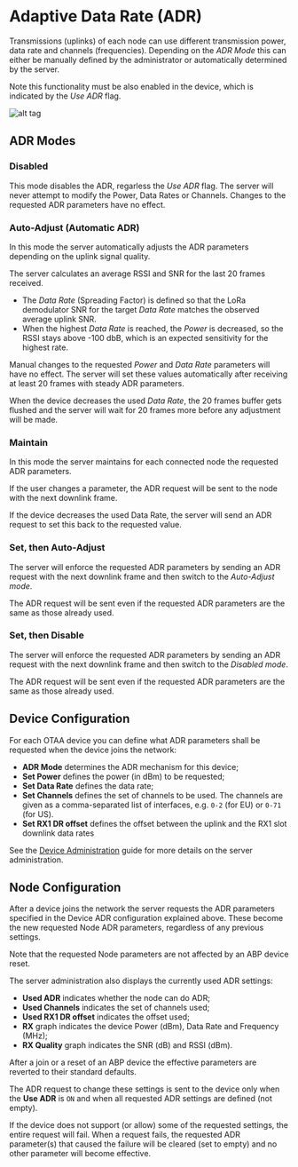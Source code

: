 # Adaptive Data Rate (ADR)

Transmissions (uplinks) of each node can use different transmission power, data
rate and channels (frequencies). Depending on the *ADR Mode* this can either be
manually defined by the administrator or automatically determined by the server.

Note this functionality must be also enabled in the device, which is indicated
by the *Use ADR* flag.

![alt tag](https://raw.githubusercontent.com/gotthardp/lorawan-server/master/doc/images/admin-adr.png)


## ADR Modes

### Disabled

This mode disables the ADR, regarless the *Use ADR* flag. The server will never
attempt to modify the Power, Data Rates or Channels. Changes to the requested
ADR parameters have no effect.

### Auto-Adjust (Automatic ADR)

In this mode the server automatically adjusts the ADR parameters depending on
the uplink signal quality.

The server calculates an average RSSI and SNR for the last 20 frames received.
 * The *Data Rate* (Spreading Factor) is defined so that the LoRa demodulator SNR
   for the target *Data Rate* matches the observed average uplink SNR.
 * When the highest *Data Rate* is reached, the *Power* is decreased, so the
   RSSI stays above -100 dbB, which is an expected sensitivity for the highest rate.

Manual changes to the requested *Power* and *Data Rate* parameters will have no
effect. The server will set these values automatically after receiving at least
20 frames with steady ADR parameters.

When the device decreases the used *Data Rate*, the 20 frames buffer gets flushed
and the server will wait for 20 frames more before any adjustment will be made.

### Maintain

In this mode the server maintains for each connected node the requested ADR
parameters.

If the user changes a parameter, the ADR request will be sent to the node with
the next downlink frame.

If the device decreases the used Data Rate, the server will send an ADR request
to set this back to the requested value.

### Set, then Auto-Adjust

The server will enforce the requested ADR parameters by sending an ADR request
with the next downlink frame and then switch to the *Auto-Adjust mode*.

The ADR request will be sent even if the requested ADR parameters are the same
as those already used.

### Set, then Disable

The server will enforce the requested ADR parameters by sending an ADR request
with the next downlink frame and then switch to the *Disabled mode*.

The ADR request will be sent even if the requested ADR parameters are the same
as those already used.


## Device Configuration

For each OTAA device you can define what ADR parameters shall be requested when
the device joins the network:
 - **ADR Mode** determines the ADR mechanism for this device;
 - **Set Power** defines the power (in dBm) to be requested;
 - **Set Data Rate** defines the data rate;
 - **Set Channels** defines the set of channels to be used. The channels are given
   as a comma-separated list of interfaces, e.g. `0-2` (for EU) or `0-71` (for US).
 - **Set RX1 DR offset** defines the offset between the uplink and the RX1 slot
   downlink data rates

See the [Device Administration](Devices.md) guide for more details on the
server administration.


## Node Configuration

After a device joins the network the server requests the ADR parameters specified
in the Device ADR configuration explained above. These become the new requested
Node ADR parameters, regardless of any previous settings.

Note that the requested Node parameters are not affected by an ABP device reset.

The server administration also displays the currently used ADR settings:
 - **Used ADR** indicates whether the node can do ADR;
 - **Used Channels** indicates the set of channels used;
 - **Used RX1 DR offset** indicates the offset used;
 - **RX** graph indicates the device Power (dBm), Data Rate and Frequency (MHz);
 - **RX Quality** graph indicates the SNR (dB) and RSSI (dBm).

After a join or a reset of an ABP device the effective parameters are reverted to
their standard defaults.

The ADR request to change these settings is sent to the device only when the
**Use ADR** is `ON` and when all requested ADR settings are defined (not empty).

If the device does not support (or allow) some of the requested settings, the
entire request will fail. When a request fails, the requested ADR parameter(s) that
caused the failure will be cleared (set to empty) and no other parameter will become
effective.
